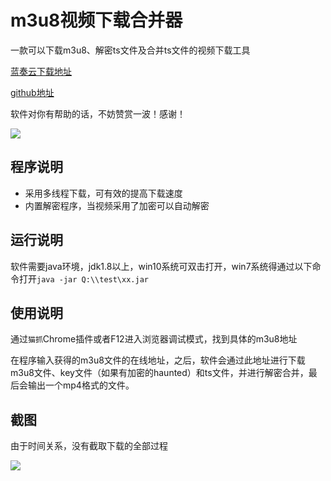 # m3u8视频下载合并器
一款可以下载m3u8、解密ts文件及合并ts文件的视频下载工具

[蓝奏云下载地址](https://www.lanzous.com/i8ov2mh)

[github地址](https://github.com/Stars-One/M3u8Downloader)

软件对你有帮助的话，不妨赞赏一波！感谢！

![](https://img2020.cnblogs.com/blog/1210268/202003/1210268-20200316120825333-1551152974.png)

## 程序说明
- 采用多线程下载，可有效的提高下载速度
- 内置解密程序，当视频采用了加密可以自动解密

## 运行说明
软件需要java环境，jdk1.8以上，win10系统可双击打开，win7系统得通过以下命令打开`java -jar Q:\\test\xx.jar`
## 使用说明
通过`猫抓`Chrome插件或者F12进入浏览器调试模式，找到具体的m3u8地址

在程序输入获得的m3u8文件的在线地址，之后，软件会通过此地址进行下载m3u8文件、key文件（如果有加密的haunted）和ts文件，并进行解密合并，最后会输出一个mp4格式的文件。

## 截图
由于时间关系，没有截取下载的全部过程

![](https://img2018.cnblogs.com/blog/1210268/202001/1210268-20200115195555735-821306910.gif)
